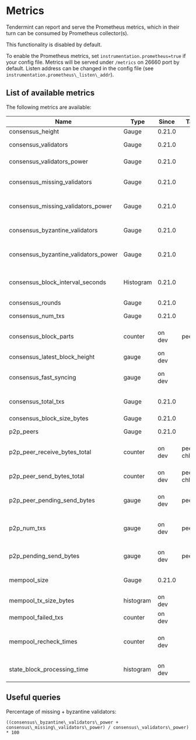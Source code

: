 # Metrics

Tendermint can report and serve the Prometheus metrics, which in their turn can
be consumed by Prometheus collector(s).

This functionality is disabled by default.

To enable the Prometheus metrics, set `instrumentation.prometheus=true` if your
config file. Metrics will be served under `/metrics` on 26660 port by default.
Listen address can be changed in the config file (see
`instrumentation.prometheus\_listen\_addr`).

## List of available metrics

The following metrics are available:

| **Name**                                | **Type**  | **Since** | **Tags**       | **Description**                                                 |
|-----------------------------------------|-----------|-----------|----------------|-----------------------------------------------------------------|
| consensus\_height                       | Gauge     | 0.21.0    |                | Height of the chain                                             |
| consensus\_validators                   | Gauge     | 0.21.0    |                | Number of validators                                            |
| consensus\_validators\_power            | Gauge     | 0.21.0    |                | Total voting power of all validators                            |
| consensus\_missing\_validators          | Gauge     | 0.21.0    |                | Number of validators who did not sign                           |
| consensus\_missing\_validators\_power   | Gauge     | 0.21.0    |                | Total voting power of the missing validators                    |
| consensus\_byzantine\_validators        | Gauge     | 0.21.0    |                | Number of validators who tried to double sign                   |
| consensus\_byzantine\_validators\_power | Gauge     | 0.21.0    |                | Total voting power of the byzantine validators                  |
| consensus\_block\_interval\_seconds     | Histogram | 0.21.0    |                | Time between this and last block (Block.Header.Time) in seconds |
| consensus\_rounds                       | Gauge     | 0.21.0    |                | Number of rounds                                                |
| consensus\_num\_txs                     | Gauge     | 0.21.0    |                | Number of transactions                                          |
| consensus\_block\_parts                 | counter   | on dev    | peer\_id       | number of blockparts transmitted by peer                        |
| consensus\_latest\_block\_height        | gauge     | on dev    |                | /status sync\_info number                                       |
| consensus\_fast\_syncing                | gauge     | on dev    |                | either 0 (not fast syncing) or 1 (syncing)                      |
| consensus\_total\_txs                   | Gauge     | 0.21.0    |                | Total number of transactions committed                          |
| consensus\_block\_size\_bytes           | Gauge     | 0.21.0    |                | Block size in bytes                                             |
| p2p\_peers                              | Gauge     | 0.21.0    |                | Number of peers node's connected to                             |
| p2p\_peer\_receive\_bytes\_total        | counter   | on dev    | peer\_id, chID | number of bytes per channel received from a given peer          |
| p2p\_peer\_send\_bytes\_total           | counter   | on dev    | peer\_id, chID | number of bytes per channel sent to a given peer                |
| p2p\_peer\_pending\_send\_bytes         | gauge     | on dev    | peer\_id       | number of pending bytes to be sent to a given peer              |
| p2p\_num\_txs                           | gauge     | on dev    | peer\_id       | number of transactions submitted by each peer\_id               |
| p2p\_pending\_send\_bytes               | gauge     | on dev    | peer\_id       | amount of data pending to be sent to peer                       |
| mempool\_size                           | Gauge     | 0.21.0    |                | Number of uncommitted transactions                              |
| mempool\_tx\_size\_bytes                | histogram | on dev    |                | transaction sizes in bytes                                      |
| mempool\_failed\_txs                    | counter   | on dev    |                | number of failed transactions                                   |
| mempool\_recheck\_times                 | counter   | on dev    |                | number of transactions rechecked in the mempool                 |
| state\_block\_processing\_time          | histogram | on dev    |                | time between BeginBlock and EndBlock in ms                      |

## Useful queries

Percentage of missing + byzantine validators:

```
((consensus\_byzantine\_validators\_power + consensus\_missing\_validators\_power) / consensus\_validators\_power) * 100
```
